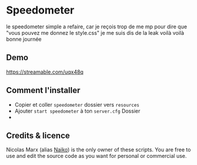 # Speedometer
le speedometer simple a refaire, car je reçois trop de me mp pour dire que 
"vous pouvez me donnez le style.css" je me suis dis de la leak voilà voilà bonne journée



## Demo

https://streamable.com/uqx48q


## Comment l'installer

* Copier et coller ```speedometer``` dossier vers ```resources```
* Ajouter ```start speedometer``` à ton ```server.cfg``` Dossier
* 
## Credits & licence

Nicolas Marx (alias [Naiko](https://twitter.com/naikzer_)) is the only owner of these scripts. You are free to use and edit the source code as you want for personal or commercial use. 
